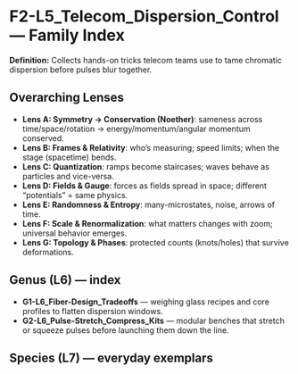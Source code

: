 # F2-L5_Telecom_Dispersion_Control — Family Index
**Definition:** Collects hands-on tricks telecom teams use to tame chromatic dispersion before pulses blur together.

## Overarching Lenses

- **Lens A: Symmetry -> Conservation (Noether)**: sameness across time/space/rotation → energy/momentum/angular momentum conserved.
- **Lens B: Frames & Relativity**: who’s measuring; speed limits; when the stage (spacetime) bends.
- **Lens C: Quantization**: ramps become staircases; waves behave as particles and vice-versa.
- **Lens D: Fields & Gauge**: forces as fields spread in space; different “potentials” = same physics.
- **Lens E: Randomness & Entropy**: many-microstates, noise, arrows of time.
- **Lens F: Scale & Renormalization**: what matters changes with zoom; universal behavior emerges.
- **Lens G: Topology & Phases**: protected counts (knots/holes) that survive deformations.

## Genus (L6) — index
- **G1-L6_Fiber-Design_Tradeoffs** — weighing glass recipes and core profiles to flatten dispersion windows.
- **G2-L6_Pulse-Stretch_Compress_Kits** — modular benches that stretch or squeeze pulses before launching them down the line.

## Species (L7) — everyday exemplars
